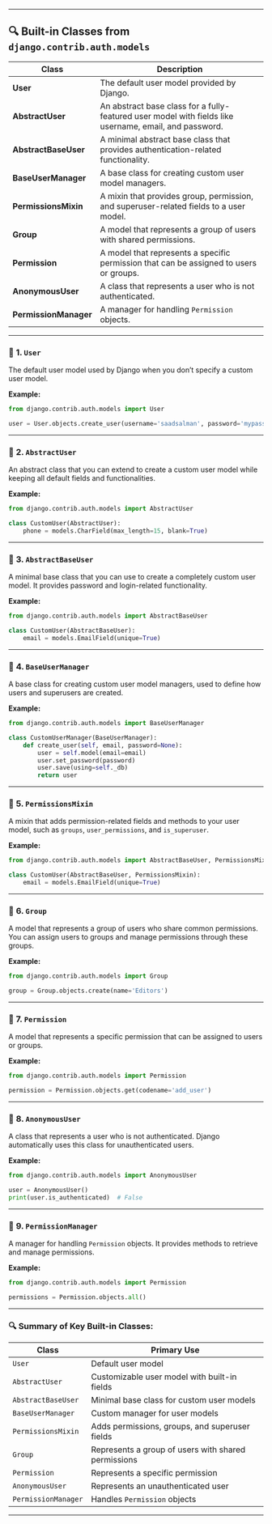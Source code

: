 
---

## 🔍 **Built-in Classes from `django.contrib.auth.models`**

| **Class**               | **Description**                                                                                       |
|-------------------------|-------------------------------------------------------------------------------------------------------|
| **User**                 | The default user model provided by Django.                                                           |
| **AbstractUser**         | An abstract base class for a fully-featured user model with fields like username, email, and password. |
| **AbstractBaseUser**     | A minimal abstract base class that provides authentication-related functionality.                     |
| **BaseUserManager**      | A base class for creating custom user model managers.                                                 |
| **PermissionsMixin**     | A mixin that provides group, permission, and superuser-related fields to a user model.                |
| **Group**                | A model that represents a group of users with shared permissions.                                     |
| **Permission**           | A model that represents a specific permission that can be assigned to users or groups.                |
| **AnonymousUser**        | A class that represents a user who is not authenticated.                                              |
| **PermissionManager**    | A manager for handling `Permission` objects.                                                         |

---

### 🔎 **1. `User`**

The default user model used by Django when you don’t specify a custom user model.

**Example:**

```python
from django.contrib.auth.models import User

user = User.objects.create_user(username='saadsalman', password='mypassword')
```

---

### 🔎 **2. `AbstractUser`**

An abstract class that you can extend to create a custom user model while keeping all default fields and functionalities.

**Example:**

```python
from django.contrib.auth.models import AbstractUser

class CustomUser(AbstractUser):
    phone = models.CharField(max_length=15, blank=True)
```

---

### 🔎 **3. `AbstractBaseUser`**

A minimal base class that you can use to create a completely custom user model. It provides password and login-related functionality.

**Example:**

```python
from django.contrib.auth.models import AbstractBaseUser

class CustomUser(AbstractBaseUser):
    email = models.EmailField(unique=True)
```

---

### 🔎 **4. `BaseUserManager`**

A base class for creating custom user model managers, used to define how users and superusers are created.

**Example:**

```python
from django.contrib.auth.models import BaseUserManager

class CustomUserManager(BaseUserManager):
    def create_user(self, email, password=None):
        user = self.model(email=email)
        user.set_password(password)
        user.save(using=self._db)
        return user
```

---

### 🔎 **5. `PermissionsMixin`**

A mixin that adds permission-related fields and methods to your user model, such as `groups`, `user_permissions`, and `is_superuser`.

**Example:**

```python
from django.contrib.auth.models import AbstractBaseUser, PermissionsMixin

class CustomUser(AbstractBaseUser, PermissionsMixin):
    email = models.EmailField(unique=True)
```

---

### 🔎 **6. `Group`**

A model that represents a group of users who share common permissions. You can assign users to groups and manage permissions through these groups.

**Example:**

```python
from django.contrib.auth.models import Group

group = Group.objects.create(name='Editors')
```

---

### 🔎 **7. `Permission`**

A model that represents a specific permission that can be assigned to users or groups.

**Example:**

```python
from django.contrib.auth.models import Permission

permission = Permission.objects.get(codename='add_user')
```

---

### 🔎 **8. `AnonymousUser`**

A class that represents a user who is not authenticated. Django automatically uses this class for unauthenticated users.

**Example:**

```python
from django.contrib.auth.models import AnonymousUser

user = AnonymousUser()
print(user.is_authenticated)  # False
```

---

### 🔎 **9. `PermissionManager`**

A manager for handling `Permission` objects. It provides methods to retrieve and manage permissions.

**Example:**

```python
from django.contrib.auth.models import Permission

permissions = Permission.objects.all()
```

---

### 🔍 **Summary of Key Built-in Classes:**

| **Class**             | **Primary Use**                                              |
|-----------------------|--------------------------------------------------------------|
| `User`                | Default user model                                           |
| `AbstractUser`        | Customizable user model with built-in fields                 |
| `AbstractBaseUser`    | Minimal base class for custom user models                    |
| `BaseUserManager`     | Custom manager for user models                               |
| `PermissionsMixin`    | Adds permissions, groups, and superuser fields               |
| `Group`               | Represents a group of users with shared permissions          |
| `Permission`          | Represents a specific permission                             |
| `AnonymousUser`       | Represents an unauthenticated user                           |
| `PermissionManager`   | Handles `Permission` objects                                 |

---
